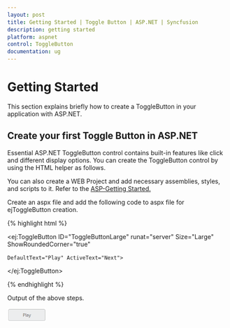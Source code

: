 ```yaml
---
layout: post
title: Getting Started | Toggle Button | ASP.NET | Syncfusion
description: getting started
platform: aspnet
control: ToggleButton
documentation: ug
---
```


# Getting Started

This section explains briefly how to create a ToggleButton in your application with ASP.NET.

## Create your first Toggle Button in ASP.NET

Essential ASP.NET ToggleButton control contains built-in features like click and different display options. You can create the ToggleButton control by using the HTML helper as follows.

You can also create a WEB Project and add necessary assemblies, styles, and scripts to it.  Refer to the [ASP-Getting Started.](http://docs.syncfusion.com/aspnetmvc/captcha/getting-started#create-your-first-captcha-in-aspnet-mvc)

Create an aspx file and add the following code to aspx file for ejToggleButton creation.

{% highlight html %}

<ej:ToggleButton ID="ToggleButtonLarge" runat="server" Size="Large" ShowRoundedCorner="true"

    DefaultText="Play" ActiveText="Next">

</ej:ToggleButton>

{% endhighlight %}



Output of the above steps.

![](Getting-Started_images/Getting-Started_img1.png) 



